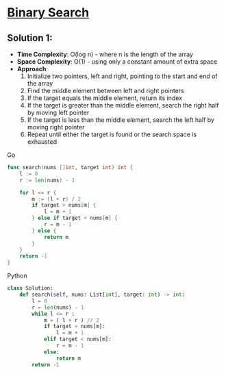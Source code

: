 # [Binary Search](https://leetcode.com/problems/binary-search)

## Solution 1:
- **Time Complexity**: O(log n) - where n is the length of the array
- **Space Complexity**: O(1) - using only a constant amount of extra space
- **Approach**:
  1. Initialize two pointers, left and right, pointing to the start and end of the array
  2. Find the middle element between left and right pointers
  3. If the target equals the middle element, return its index
  4. If the target is greater than the middle element, search the right half by moving left pointer
  5. If the target is less than the middle element, search the left half by moving right pointer
  6. Repeat until either the target is found or the search space is exhausted

Go
```go
func search(nums []int, target int) int {
	l := 0
	r := len(nums) - 1

	for l <= r {
		m := (l + r) / 2
		if target > nums[m] {
			l = m + 1
		} else if target < nums[m] {
			r = m - 1
		} else {
			return m
		}
	}
	return -1
}
```

Python
```python
class Solution:
    def search(self, nums: List[int], target: int) -> int:
        l = 0
        r = len(nums) - 1
        while l <= r :
            m = ( l + r ) // 2
            if target > nums[m]:
                l = m + 1
            elif target < nums[m]:
                r = m - 1
            else:
                return m
        return -1
```